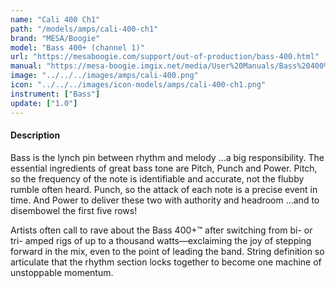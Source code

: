 ```yaml
---
name: "Cali 400 Ch1"
path: "/models/amps/cali-400-ch1"
brand: "MESA/Boogie"
model: "Bass 400+ (channel 1)"
url: "https://mesaboogie.com/support/out-of-production/bass-400.html"
manual: "https://mesa-boogie.imgix.net/media/User%20Manuals/Bass%20400%20Plus.pdf"
image: "../../../images/amps/cali-400.png"
icon: "../../../images/icon-models/amps/cali-400-ch1.png"
instrument: ["Bass"]
update: ["1.0"]
---
```

#### Description
Bass is the lynch pin between rhythm and melody …a big responsibility. The essential ingredients of great bass tone are Pitch, Punch and Power. Pitch, so the frequency of the note is identifiable and accurate, not the flubby rumble often heard. Punch, so the attack of each note is a precise event in time. And Power to deliver these two with authority and headroom …and to disembowel the first five rows!

Artists often call to rave about the Bass 400+™ after switching from bi- or tri- amped rigs of up to a thousand watts—exclaiming the joy of stepping forward in the mix, even to the point of leading the band. String definition so articulate that the rhythm section locks together to become one machine of unstoppable momentum.